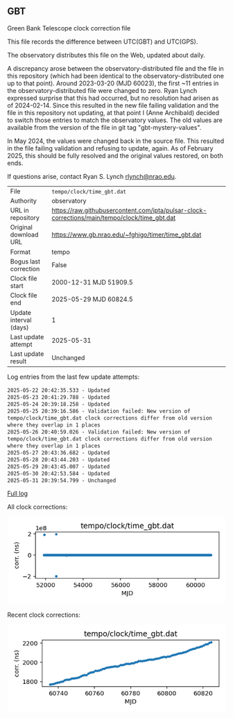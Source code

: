 
## GBT

Green Bank Telescope clock correction file

This file records the difference between UTC(GBT) and UTC(GPS).

The observatory distributes this file on the Web, updated about daily.

A discrepancy arose between the observatory-distributed file and the
file in this repository (which had been identical to the 
observatory-distributed one up to that point). Around 
2023-03-20 (MJD 60023), the first ~11 entries in the 
observatory-distributed file were changed to zero.
Ryan Lynch expressed surprise that this had occurred, but no
resolution had arisen as of 2024-02-14. Since this resulted in
the new file failing validation and the file in this repository
not updating, at that point I (Anne Archibald) decided to
switch those entries to match the observatory values. The old values
are available from the version of the file in git tag 
"gbt-mystery-values".

In May 2024, the values were changed back in the source file.
This resulted in the file failing validation and refusing to update,
again. As of February 2025, this should be fully resolved and the
original values restored, on both ends.

If questions arise, contact Ryan S. Lynch <rlynch@nrao.edu>.

|     |     |
|:--- |:--- |
| File | `tempo/clock/time_gbt.dat` |
| Authority | observatory |
| URL in repository | <https://raw.githubusercontent.com/ipta/pulsar-clock-corrections/main/tempo/clock/time_gbt.dat> |
| Original download URL | <https://www.gb.nrao.edu/~fghigo/timer/time_gbt.dat> |
| Format | tempo |
| Bogus last correction | False |
| Clock file start | 2000-12-31 MJD 51909.5 |
| Clock file end | 2025-05-29 MJD 60824.5 |
| Update interval (days) | 1 |
| Last update attempt | 2025-05-31 |
| Last update result | Unchanged |

Log entries from the last few update attempts:
```
2025-05-22 20:42:35.533 - Updated
2025-05-23 20:41:29.788 - Updated
2025-05-24 20:39:18.258 - Updated
2025-05-25 20:39:16.586 - Validation failed: New version of tempo/clock/time_gbt.dat clock corrections differ from old version where they overlap in 1 places
2025-05-26 20:40:59.026 - Validation failed: New version of tempo/clock/time_gbt.dat clock corrections differ from old version where they overlap in 1 places
2025-05-27 20:43:36.682 - Updated
2025-05-28 20:43:44.203 - Updated
2025-05-29 20:43:45.007 - Updated
2025-05-30 20:42:53.584 - Updated
2025-05-31 20:39:54.799 - Unchanged
```
[Full log](https://raw.githubusercontent.com/ipta/pulsar-clock-corrections/main/log/tempo/clock/time_gbt.dat.log)


All clock corrections:

![plot of all clock corrections](time_gbt.dat.png "All corrections")

Recent clock corrections:

![plot of recent clock corrections](time_gbt.dat.short.png "Recent corrections")

